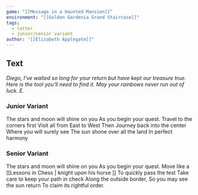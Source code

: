 ```yaml
---
game: "[[Message in a Haunted Mansion]]"
environment: "[[Golden Gardenia Grand Staircase]]"
tags: 
  - letter
  - junior/senior variant
author: "[[Elizabeth Applegate]]"
---
```


## Text
*Diego,*
*I've waited so long for your return but have kept our treasure true. Here is the tool you'll need to find it. May your rainbows never run out of luck*.
*E.*

### Junior Variant
The stars and moon will shine on you 
As you begin your quest.
Travel to the corners first
Visit all from East to West
Then Journey back into the center
Where you will surely see
The sun shone over all the land
In perfect harmony

### Senior Variant
The stars and moon will shine on you
As you begin your quest.
Move like a [[Lessons in Chess | knight upon his horse ]]
To quickly pass the test
Take care to keep your path in check
Along the outside border,
So you may see the sun return
To claim its rightful order.